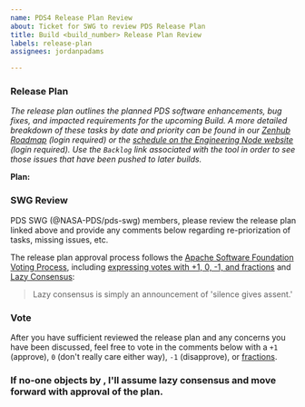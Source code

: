 ```yaml
---
name: PDS4 Release Plan Review
about: Ticket for SWG to review PDS Release Plan
title: Build <build_number> Release Plan Review
labels: release-plan
assignees: jordanpadams

---
```


### Release Plan 
*The release plan outlines the planned PDS software enhancements, bug fixes, and impacted requirements for the upcoming Build. A more detailed breakdown of these tasks by date and priority can be found in our [Zenhub Roadmap](https://app.zenhub.com/workspaces/pdsen-workspace-5c87e859b7a0872dd10b87c5/roadmap) (login required) or the [schedule on the Engineering Node website](https://pds-engineering.jpl.nasa.gov/content/schedules) (login required). Use the `Backlog` link associated with the tool in order to see those issues that have been pushed to later builds.*

**Plan:** <link here>

### SWG Review
PDS SWG (@NASA-PDS/pds-swg) members, please review the release plan linked above and provide any comments below regarding re-priorization of tasks, missing issues, etc.

The release plan approval process follows the [Apache Software Foundation Voting Process](https://www.apache.org/foundation/voting.html), including [expressing votes with +1, 0, -1, and fractions](https://www.apache.org/foundation/voting.html#expressing-votes-1-0-1-and-fractions) and [Lazy Consensus](https://www.apache.org/foundation/voting.html#LazyConsensus):

> Lazy consensus is simply an announcement of 'silence gives assent.'

### Vote
After you have sufficient reviewed the release plan and any concerns you have been discussed, feel free to vote in the comments below with a `+1` (approve), `0` (don't really care either way), `-1` (disapprove), or [fractions](https://www.apache.org/foundation/voting.html#expressing-votes-1-0-1-and-fractions).

### If no-one objects by <date>, I'll assume lazy consensus and move forward with approval of the plan.
